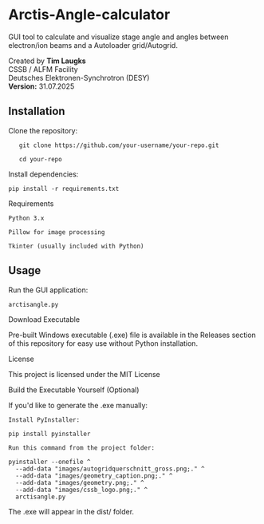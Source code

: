 # Arctis-Angle-calculator
GUI tool to calculate and visualize stage angle and angles between electron/ion beams and a Autoloader grid/Autogrid.

Created by **Tim Laugks**  
CSSB / ALFM Facility  
Deutsches Elektronen-Synchrotron (DESY)  
**Version:** 31.07.2025



## Installation

Clone the repository:
```
   git clone https://github.com/your-username/your-repo.git
   
   cd your-repo
```

Install dependencies:

    pip install -r requirements.txt


Requirements

    Python 3.x

    Pillow for image processing

    Tkinter (usually included with Python)




## Usage

Run the GUI application:

```arctisangle.py```

Download Executable

Pre-built Windows executable (.exe) file is available in the Releases section of this repository for easy use without Python installation.


    

License

This project is licensed under the MIT License







Build the Executable Yourself (Optional)

If you'd like to generate the .exe manually:

    Install PyInstaller:
```
pip install pyinstaller

Run this command from the project folder:

pyinstaller --onefile ^
  --add-data "images/autogridquerschnitt_gross.png;." ^
  --add-data "images/geometry_caption.png;." ^
  --add-data "images/geometry.png;." ^
  --add-data "images/cssb_logo.png;." ^
  arctisangle.py
```
The .exe will appear in the dist/ folder.
